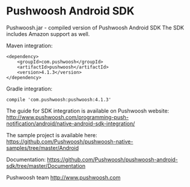 Pushwoosh Android SDK
=====================

Pushwoosh.jar - compiled version of Pushwoosh Android SDK
The SDK includes Amazon support as well.  

Maven integration:

	<dependency>
  		<groupId>com.pushwoosh</groupId>
  		<artifactId>pushwoosh</artifactId>
  		<version>4.1.3</version>
	</dependency>

Gradle integration:

	compile 'com.pushwoosh:pushwoosh:4.1.3'


The guide for SDK integration is available on Pushwoosh website:  
http://www.pushwoosh.com/programming-push-notification/android/native-android-sdk-integration/

The sample project is available here:  
https://github.com/Pushwoosh/pushwoosh-native-samples/tree/master/Android

Documentation:
https://github.com/Pushwoosh/pushwoosh-android-sdk/tree/master/Documentation

Pushwoosh team
http://www.pushwoosh.com
